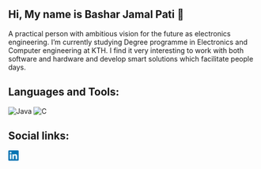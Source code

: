 ## Hi, My name is Bashar Jamal Pati 👋

A practical person with ambitious vision for the future as electronics engineering. I’m currently studying Degree programme in Electronics and Computer engineering at KTH. I find it very interesting to work with both software and hardware and develop smart solutions which facilitate people days.

## Languages and Tools:
<div class="row">
<img alt="Java" width="26px" src="https://simpleicons.org/icons/java.svg"/>
<img alt="C" width="26px" src="https://simpleicons.org/icons/c.svg"/>

</div>

## Social links:

<a href="https://www.linkedin.com/in/bashar-pati-89735b124/">
<img align="left" src="https://github.com/bjpati/bjpati/blob/main/Icon/768px-LinkedIn_logo_initials.webp" alt="Bashar Pati | LinkedIn" width="21px"/></a>
